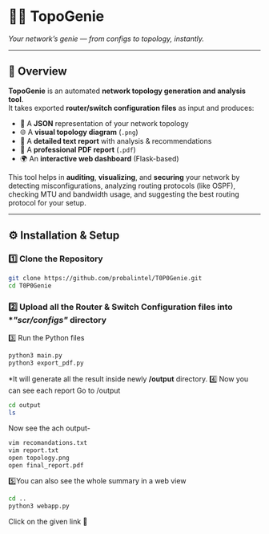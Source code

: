 # 🧞‍♂️ TopoGenie  
*Your network’s genie — from configs to topology, instantly.*  

---

## 🔹 Overview  
**TopoGenie** is an automated **network topology generation and analysis tool**.  
It takes exported **router/switch configuration files** as input and produces:  

- 📌 A **JSON** representation of your network topology  
- 🌐 A **visual topology diagram** (`.png`)  
- 📝 A **detailed text report** with analysis & recommendations  
- 📑 A **professional PDF report** (`.pdf`)  
- 🌍 An **interactive web dashboard** (Flask-based)  

This tool helps in **auditing**, **visualizing**, and **securing** your network by detecting misconfigurations, analyzing routing protocols (like OSPF), checking MTU and bandwidth usage, and suggesting the best routing protocol for your setup.  

---

## ⚙️ Installation & Setup  

### 1️⃣ Clone the Repository  
```bash
git clone https://github.com/probalintel/T0P0Genie.git
cd T0P0Genie
```
### 2️⃣ Upload all the Router & Switch Configuration files into **"scr/configs"* directory 
3️⃣ Run the Python files
```bash
python3 main.py
python3 export_pdf.py
```
*It will generate all the result inside newly **/output** directory.
4️⃣ Now you can see each report 
Go to /output
```bash
cd output
ls
```
Now see the ach output-
```bash
vim recomandations.txt
vim report.txt
open topology.png
open final_report.pdf
```
5️⃣You can also see the whole summary in a web view
```bash
cd ..
python3 webapp.py
```
Click on the given link 🔗
